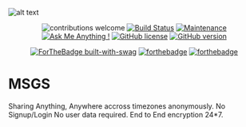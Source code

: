 ![alt text](https://github.com/anuragsarkar97/msgs/blob/v0.0.1/assets/Screenshot%202019-06-22%20at%205.11.52%20PM.png)


<div align="center">

![contributions welcome](https://img.shields.io/badge/contributions-welcome-brightgreen.svg?style=flat)
[![Build Status](https://travis-ci.com/anuragsarkar97/msgs.svg?branch=master)](https://travis-ci.com/anuragsarkar97/msgs)
[![Maintenance](https://img.shields.io/badge/Maintained%3F-yes-green.svg)](https://GitHub.com/anuragsarkar97/msgs/graphs/commit-activity)
[![Ask Me Anything !](https://img.shields.io/badge/Ask%20me-anything-1abc9c.svg)](https://GitHub.com/anuragsarkar97/msgs)
[![GitHub license](https://img.shields.io/github/license/anuragsarkar97/msgs.svg)](https://github.com/anuragsarkar97/msgs/blob/master/LICENSE)
[![GitHub version](https://badge.fury.io/gh/anuragsarkar97%2Fmsgs.svg)](https://github.com/anuragsarkar97/msgs)

</div>

<div align="center">
  
[![ForTheBadge built-with-swag](http://ForTheBadge.com/images/badges/built-with-swag.svg)](https://GitHub.com/anuragsarakr97/)
[![forthebadge](https://forthebadge.com/images/badges/winter-is-coming.svg)](https://forthebadge.com)
[![forthebadge](https://forthebadge.com/images/badges/powered-by-responsibility.svg)](https://forthebadge.com)
</div>


# MSGS


Sharing Anything, Anywhere accross timezones anonymously. No Signup/Login No user data required. End to End encryption 24*7. 
